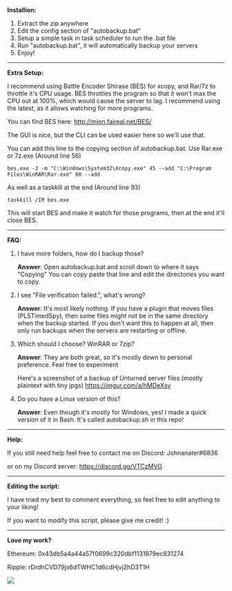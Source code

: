 **Installion:**

1. Extract the zip anywhere
2. Edit the config section of "autobackup.bat"
2. Setup a simple task in task scheduler to run the .bat file
3. Run "autobackup.bat", it will automatically backup your servers
4. Enjoy!

---
	
**Extra Setup:**

I recommend using Battle Encoder Shirase (BES) for xcopy, and Rar/7z to throttle it's CPU usage.
BES throttles the program so that it won't max the CPU out at 100%, which would cause the server to lag.
I recommend using the latest, as it allows watching for more programs.

You can find BES here:  http://mion.faireal.net/BES/

The GUI is nice, but the CLI can be used easier here so we'll use that.

You can add this line to the copying section of autobackup.bat. Use Rar.exe or 7z.exe (Around line 56)

	bes.exe -J -m "C:\Windows\System32\Xcopy.exe" 45 --add "C:\Program Files\WinRAR\Rar.exe" 80 --add
	
As well as a taskkill at the end (Around line 93)

	taskkill /IM bes.exe
	
This will start BES and make it watch for those programs, then at the end it'll close BES.

---

**FAQ:**

1. I have more folders, how do I backup those?

	**Answer**: Open autobackup.bat and scroll down to where it says "Copying"
	You can copy paste that line and edit the directories you want to copy.
			
2. I see "File verification failed.", what's wrong?

	**Answer**: It's most likely nothing. If you have a plugin that moves files (PLSTimedSpy),
	then some files might not be in the same directory when the backup
	started. If you don't want this to happen at all, then only run backups
	when the servers are restarting or offline.
	
3. Which should I choose? WinRAR or 7zip?

	**Answer**: They are both great, so it's mostly down to personal preference. Feel free
	to experiment
	
	Here's a screenshot of a backup of Unturned server files (mostly plaintext with tiny jpgs)
	https://imgur.com/a/hMDeXsy
	
4. Do you have a Linux version of this?

	**Answer**: Even though it's mostly for Windows, yes! I made a quick version of it
	in Bash. It's called autobackup.sh in this repo!

---	
		
**Help:**

If you still need help feel free to contact me on Discord: Johnanater#6836

or on my Discord server: https://discord.gg/VTCzMVG

---	
	
**Editing the script:**

I have tried my best to comment everything, so feel free to edit anything to your liking!

If you want to modify this script, please give me credit! :)

---	
	
**Love my work?**

Ethereum: 0x43db5a4a44a57f0699c320dbf1131879ec831274

Ripple: rDrdhCVD79js6dTWHC1d6cdHjvj2hD3T1H

[![](https://www.paypalobjects.com/webstatic/en_US/btn/btn_donate_cc_147x47.png)](https://www.paypal.com/cgi-bin/webscr?cmd=_s-xclick&hosted_button_id=7QEHYC457X5SW)
